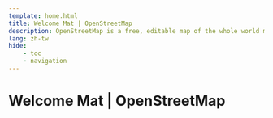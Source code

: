 ```yaml
---
template: home.html
title: Welcome Mat | OpenStreetMap
description: OpenStreetMap is a free, editable map of the whole world made by people like you
lang: zh-tw
hide:
    - toc
    - navigation
---
```


# Welcome Mat | OpenStreetMap 

<!-- (1) { .annotate }

1.  Welcome Mat for [:simple-openstreetmap: OpenStreetMap](https://www.openstreetmap.org){:target="_blank"} community and [Foundation](https://osmfoundation.org){:target="_blank"}. OpenStreetMap is the free and editable map of the world, created and maintained by a huge international community. Anybody can create an account and start editing on [OpenStreetMap](https://www.openstreetmap.org){:target="_blank"} within minutes.
    
    These guides are licensed under [Creative Commons Attribution-ShareAlike 2.0 Generic License :fontawesome-brands-creative-commons-by:](http://creativecommons.org/licenses/by-sa/2.0/){:target="_blank"} if you would like to contribute or have any feedback on these, please feel free to raise an issue in this [repository](https://github.com/osmfoundation/welcome-mat/issues){:target="_blank"}.
 -->
<!-- Screenshots are from https://youtu.be/Phwrgb16oEM -->
